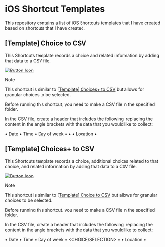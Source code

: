 # iOS Shortcut Templates

This repository contains a list of iOS Shortcuts templates that I have created based on shortcuts that I have created.

## [Template] Choice to CSV

This Shortcuts template records a choice and related information by adding that data to a CSV file.

[![Button Icon]][Link]
<!----------------------------------------------------------------------------->
[Link]: https://www.icloud.com/shortcuts/4fb3bc39e5aa406eb2a9a68508c943fa '[Template] Choice to CSV'
<!---------------------------------[ Buttons ]--------------------------------->
[Button Icon]: https://img.shields.io/badge/Download-2673BB?style=for-the-badge&logoColor=white&logo=DocuSign

> [!NOTE]
> 
> This shortcut is similar to [[Template] Choices+ to CSV](template-choices-to-csv) but allows for granular choices to be selected.

Before running this shortcut, you need to make a CSV file in the specified folder. 

In the CSV file, create a header that includes the following, replacing the content in the angle brackets with the data that you would like to collect:

• Date
• Time
• Day of week
• <CHOICE>
• <VARIABLE>
• Location
• <VARIABLE>

## [Template] Choices+ to CSV

This Shortcuts template records a choice, additional choices related to that choice, and related information by adding that data to a CSV file.

[![Button Icon]][Link]
<!----------------------------------------------------------------------------->
[Link]: https://www.icloud.com/shortcuts/8fe720eb4cf241a4b9023ea3284cfd53 '[Template] Choice to CSV'
<!---------------------------------[ Buttons ]--------------------------------->
[Button Icon]: https://img.shields.io/badge/Download-2673BB?style=for-the-badge&logoColor=white&logo=DocuSign

> [!NOTE]
> 
> This shortcut is similar to [[Template] Choice to CSV](template-choice-to-csv) but allows for granular choices to be selected.

Before running this shortcut, you need to make a CSV file in the specified folder. 

In the CSV file, create a header that includes the following, replacing the content in the angle brackets with the data that you would like to collect:

• Date
• Time
• Day of week
• <CHOICE/SELECTION>
• <VARIABLE>
• Location
• <VARIABLE>
